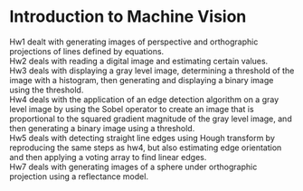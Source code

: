 # Introduction to Machine Vision
Hw1 dealt with generating images of perspective and orthographic projections of lines defined by equations. <br />
Hw2 deals with reading a digital image and estimating certain values. <br />
Hw3 deals with displaying a gray level image, determining a threshold of the image with a histogram, then generating and displaying a binary image using the threshold.<br />
Hw4 deals with the application of an edge detection algorithm on a gray level image by using the Sobel operator to create an image that is proportional to the squared gradient magnitude of the gray level image, and then generating a binary image using a threshold.<br />
Hw5 deals with detecting straight line edges using Hough transform by reproducing the same steps as hw4, but also estimating edge orientation and then applying a voting array to find linear edges.<br />
Hw7 deals with generating images of a sphere under orthographic projection using a reflectance model.<br />
